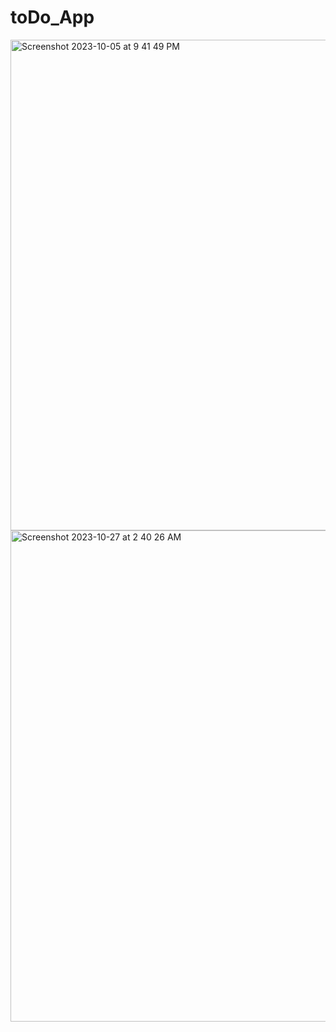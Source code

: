 # toDo_App

<img width="785" alt="Screenshot 2023-10-05 at 9 41 49 PM" src="https://github.com/ramya-lakshmi-01/toDo_App/assets/144617854/2661e3e4-71b5-4137-adb5-191aa96fde0a">
<img width="786" alt="Screenshot 2023-10-27 at 2 40 26 AM" src="https://github.com/ramya-lakshmi-01/toDo_App/assets/144617854/ce14c97e-2aea-4d17-ada2-431dec2b216d">
